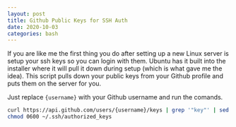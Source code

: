 ```yaml
---
layout: post
title: Github Public Keys for SSH Auth
date: 2020-10-03
categories: bash
---
```


If you are like me the first thing you do after setting up a new Linux server is setup your ssh keys so you can login with them.  Ubuntu has it built into the installer where it will pull it down during setup (which is what gave me the idea).  This script pulls down your public keys from your Github profile and puts them on the server for you.

Just replace `{username}` with your Github username and run the comands.

```bash
curl https://api.github.com/users/{username}/keys | grep '"key"' | sed 's/^.*\(ssh-rsa .*\)\"$/\1/' >> ~/.ssh/authorized_keys
chmod 0600 ~/.ssh/authorized_keys
```